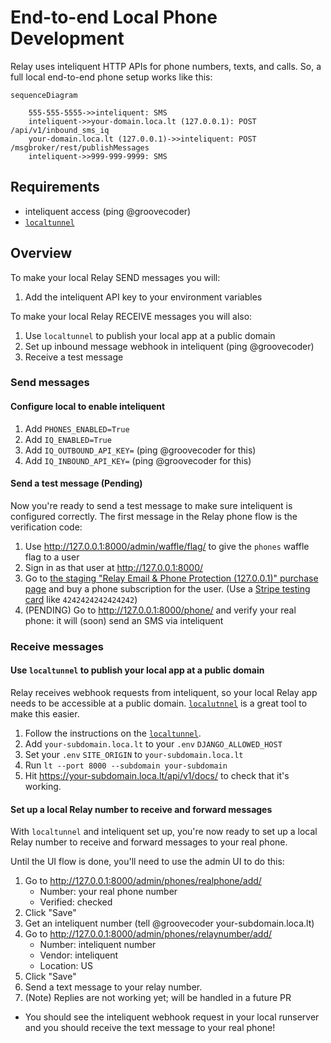 # End-to-end Local Phone Development

Relay uses inteliquent HTTP APIs for phone numbers, texts, and calls.
So, a full local end-to-end phone setup works like this:

```mermaid
sequenceDiagram

    555-555-5555->>inteliquent: SMS
    inteliquent->>your-domain.loca.lt (127.0.0.1): POST /api/v1/inbound_sms_iq
    your-domain.loca.lt (127.0.0.1)->>inteliquent: POST /msgbroker/rest/publishMessages
    inteliquent->>999-999-9999: SMS

```

## Requirements

- inteliquent access (ping @groovecoder)
- [`localtunnel`](https://localtunnel.github.io/www/)

## Overview

To make your local Relay SEND messages you will:

1. Add the inteliquent API key to your environment variables

To make your local Relay RECEIVE messages you will also:

1. Use `localtunnel` to publish your local app at a public domain
2. Set up inbound message webhook in inteliquent (ping @groovecoder)
3. Receive a test message

### Send messages

#### Configure local to enable inteliquent

1. Add `PHONES_ENABLED=True`
2. Add `IQ_ENABLED=True`
3. Add `IQ_OUTBOUND_API_KEY=` (ping @groovecoder for this)
4. Add `IQ_INBOUND_API_KEY=` (ping @groovecoder for this)

#### Send a test message (Pending)

Now you're ready to send a test message to make sure inteliquent is configured
correctly. The first message in the Relay phone flow is the verification code:

1. Use http://127.0.0.1:8000/admin/waffle/flag/ to give the `phones` waffle flag to a
   user
2. Sign in as that user at http://127.0.0.1:8000/
3. Go to [the staging "Relay Email & Phone Protection (127.0.0.1)" purchase page][buy-fonez] and buy a phone
   subscription for the user. (Use a [Stripe testing card][stripe-test-cards] like
   `4242424242424242`)
4. (PENDING) Go to http://127.0.0.1:8000/phone/ and verify your real phone: it will (soon) send an SMS
   via inteliquent

[buy-fonez]: https://accounts.stage.mozaws.net/subscriptions/products/prod_LgQiSgNi4xL7dq
[stripe-test-cards]: https://stripe.com/docs/testing#cards

### Receive messages

#### Use `localtunnel` to publish your local app at a public domain

Relay receives webhook requests from inteliquent, so your local Relay app needs to
be accessible at a public domain. [`localutnnel`][lt-download] is a great tool to
make this easier.

1. Follow the instructions on the [`localtunnel`][lt-download].
2. Add `your-subdomain.loca.lt` to your `.env` `DJANGO_ALLOWED_HOST`
3. Set your `.env` `SITE_ORIGIN` to `your-subdomain.loca.lt`
4. Run `lt --port 8000 --subdomain your-subdomain`
5. Hit https://your-subdomain.loca.lt/api/v1/docs/ to check that it's working.

[lt-download]: https://localtunnel.github.io/www/

#### Set up a local Relay number to receive and forward messages

With `localtunnel` and inteliquent set up, you're now ready to set up a local Relay
number to receive and forward messages to your real phone.

Until the UI flow is done, you'll need to use the admin UI to do this:

1. Go to http://127.0.0.1:8000/admin/phones/realphone/add/
   - Number: your real phone number
   - Verified: checked
2. Click "Save"
3. Get an inteliquent number (tell @groovecoder your-subdomain.loca.lt)
4. Go to http://127.0.0.1:8000/admin/phones/relaynumber/add/
   - Number: inteliquent number
   - Vendor: inteliquent
   - Location: US
5. Click "Save"
6. Send a text message to your relay number.
7. (Note) Replies are not working yet; will be handled in a future PR

- You should see the inteliquent webhook request in your local runserver and you
  should receive the text message to your real phone!
